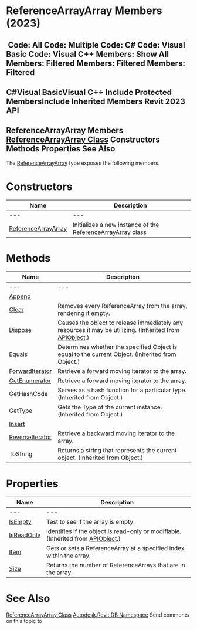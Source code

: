# ReferenceArrayArray Members (2023)

﻿
 Code: All Code: Multiple Code: C# Code: Visual Basic Code: Visual C++  Members: Show All Members: Filtered Members: Filtered Members: Filtered   
---  
C#Visual BasicVisual C++
Include Protected MembersInclude Inherited Members
Revit 2023 API  
---  
ReferenceArrayArray Members  
[ReferenceArrayArray Class](b50edc19-b437-2aab-bd03-5d1a0aed4164.md "ReferenceArrayArray Class") Constructors Methods Properties See Also  
---  
The [ReferenceArrayArray](b50edc19-b437-2aab-bd03-5d1a0aed4164.md "ReferenceArrayArray Class") type exposes the following members.
# Constructors
| Name | Description |
| --- | --- |
| --- | --- | --- |
| [ReferenceArrayArray](7fcd4533-c3bd-98df-a681-7411bb8a0ffa.md "ReferenceArrayArray Constructor") | Initializes a new instance of the [ReferenceArrayArray](b50edc19-b437-2aab-bd03-5d1a0aed4164.md "ReferenceArrayArray Class") class |

# Methods
| Name | Description |
| --- | --- |
| --- | --- | --- |
| [Append](13ce18da-00dc-c833-2718-1af0f496f0fe.md "Append Method") |
| [Clear](332dfde5-13cb-6b29-025e-654367a8fc2b.md "Clear Method") | Removes every ReferenceArray from the array, rendering it empty. |
| [Dispose](7c03212a-b587-1c89-3912-efea0d2619c5.md "Dispose Method") | Causes the object to release immediately any resources it may be utilizing. (Inherited from [APIObject](beb86ef5-39ad-3f0d-0cd9-0c929387a2bb.md "APIObject Class").) |
| Equals | Determines whether the specified Object is equal to the current Object. (Inherited from Object.) |
| [ForwardIterator](e8beeaac-d472-42b1-b2c0-029c72805991.md "ForwardIterator Method") | Retrieve a forward moving iterator to the array. |
| [GetEnumerator](16766595-412e-66d1-d42d-9c154610c052.md "GetEnumerator Method") | Retrieve a forward moving iterator to the array. |
| GetHashCode | Serves as a hash function for a particular type.  (Inherited from Object.) |
| GetType | Gets the Type of the current instance. (Inherited from Object.) |
| [Insert](66231c0c-d67a-ebab-e4fa-82c984a29b20.md "Insert Method") |
| [ReverseIterator](84db8221-5692-ff8f-e5b1-e968a389ed0c.md "ReverseIterator Method") | Retrieve a backward moving iterator to the array. |
| ToString | Returns a string that represents the current object. (Inherited from Object.) |

# Properties
| Name | Description |
| --- | --- |
| --- | --- | --- |
| [IsEmpty](653cceab-cc67-9ca4-9415-b6778419e460.md "IsEmpty Property") | Test to see if the array is empty. |
| [IsReadOnly](d516bcd2-a3fd-a578-58f6-f1add979bd07.md "IsReadOnly Property") | Identifies if the object is read-only or modifiable. (Inherited from [APIObject](beb86ef5-39ad-3f0d-0cd9-0c929387a2bb.md "APIObject Class").) |
| [Item](891d2fcb-c7c5-b745-55e4-809fe8ae763a.md "Item Property") | Gets or sets a ReferenceArray at a specified index within the array. |
| [Size](1c021f23-306f-0a8c-ad59-3ccac664be71.md "Size Property") | Returns the number of ReferenceArrays that are in the array. |

# See Also
[ReferenceArrayArray Class](b50edc19-b437-2aab-bd03-5d1a0aed4164.md "ReferenceArrayArray Class")
[Autodesk.Revit.DB Namespace](87546ba7-461b-c646-cbb1-2cb8f5bff8b2.md "Autodesk.Revit.DB Namespace")
Send comments on this topic to 